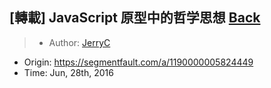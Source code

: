 ## [轉載] JavaScript 原型中的哲学思想 [Back](./../post.md)

> - Author: [JerryC](huang-jerryc.com)
- Origin: https://segmentfault.com/a/1190000005824449
- Time: Jun, 28th, 2016


